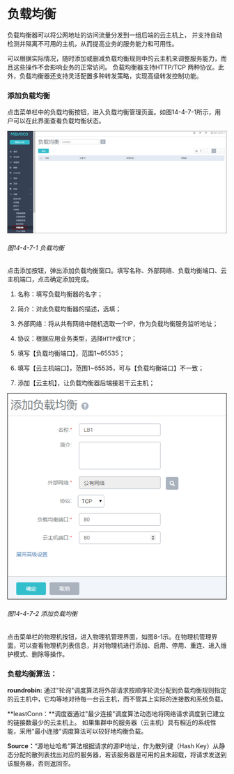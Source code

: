 # 负载均衡

负载均衡器可以将公网地址的访问流量分发到一组后端的云主机上， 并支持自动检测并隔离不可用的主机，从而提高业务的服务能力和可用性。 

可以根据实际情况，随时添加或删减负载均衡规则中的云主机来调整服务能力，而且这些操作不会影响业务的正常访问。 负载均衡器支持HTTP/TCP 两种协议。此外，负载均衡器还支持灵活配置多种转发策略，实现高级转发控制功能。

### 添加负载均衡

点击菜单栏中的负载均衡按钮，进入负载均衡管理页面。如图14-4-7-1所示，用户可以在此界面查看负载均衡状态。


![png](../images/14-4-7-1.png "图14-4-7-1 负载均衡")
###### 图14-4-7-1  负载均衡

点击添加按钮，弹出添加负载均衡窗口。填写名称、外部网络、负载均衡端口、云主机端口，点击确定添加完成。

1. 名称：填写负载均衡器的名字；

2. 简介：对此负载均衡器的描述，选填；

3. 外部网络：将从共有网络中随机选取一个IP，作为负载均衡服务监听地址；

4. 协议：根据应用业务类型，选择`HTTP`或`TCP`；

5. 填写【负载均衡端口】，范围1~65535；

6. 填写【云主机端口】，范围1~65535，可与【负载均衡端口】不一致；

7. 添加【云主机】，让负载均衡器后端接若干云主机；


![png](../images/14-4-7-2.png "图14-4-7-2 添加负载均衡")
###### 图14-4-7-2  添加负载均衡

点击菜单栏的物理机按钮，进入物理机管理界面，如图8-1示。在物理机管理界面，可以查看物理机列表信息，并对物理机进行添加、启用、停用、重连、进入维护模式、删除等操作。


### 负载均衡算法：

**roundrobin:** 通过"轮询"调度算法将外部请求按顺序轮流分配到负载均衡规则指定的云主机中，它均等地对待每一台云主机，而不管其上实际的连接数和系统负载。

**leastConn：**调度器通过"最少连接"调度算法动态地将网络请求调度到已建立的链接数最少的云主机上。 如果集群中的服务器（云主机）具有相近的系统性能，采用"最小连接"调度算法可以较好地均衡负载。

**Source：**“源地址哈希”算法根据请求的源IP地址，作为散列键（Hash Key）从静态分配的散列表找出对应的服务器，若该服务器是可用的且未超载，将请求发送到该服务器，否则返回空。